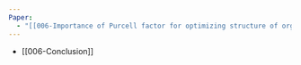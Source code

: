 ```yaml
---
Paper:
  - "[[006-Importance of Purcell factor for optimizing structure of organic light-emitting diodes]]"
---
```

- [[006-Conclusion]]